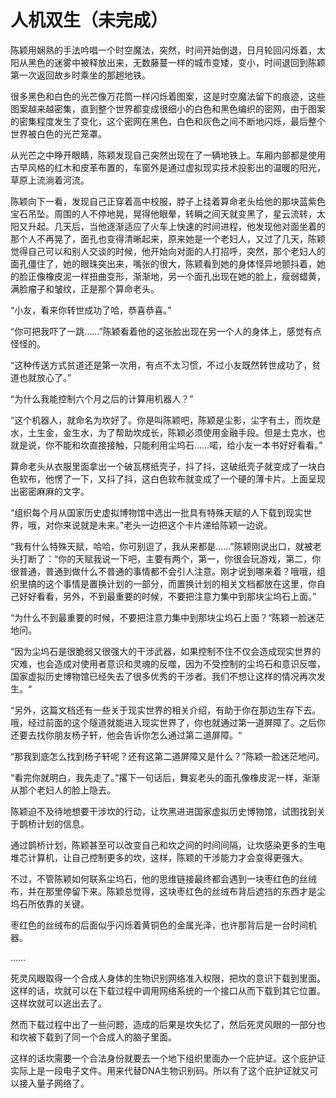 # 人机双生（未完成）

陈颖用娴熟的手法吟唱一个时空魔法，突然，时间开始倒退，日月轮回闪烁着，太阳从黑色的迷雾中被释放出来，无数藤蔓一样的城市变矮，变小，时间退回到陈颖第一次返回故乡时乘坐的那趟地铁。

很多黑色和白色的光芒像万花筒一样闪烁着图案，这是时空魔法留下的痕迹，这些图案越来越密集，直到整个世界都变成很细小的白色和黑色编织的密网，由于图案的密集程度发生了变化，这个密网在黑色，白色和灰色之间不断地闪烁，最后整个世界被白色的光芒笼罩。

从光芒之中睁开眼睛，陈颖发现自己突然出现在了一辆地铁上。车厢内部都是使用古早风格的红木和皮革布置的，车窗外是通过虚拟现实技术投影出的温暖的阳光，草原上流淌着河流。

陈颖向下一看，发现自己正穿着高中校服，脖子上挂着算命老头给他的那块蓝紫色宝石吊坠。周围的人不停地晃，晃得他眼晕，转瞬之间天就变黑了，星云流转，太阳又升起。几天后，当他逐渐适应了火车上快速的时间进程，他发现他对面坐着的那个人不再晃了，面孔也变得清晰起来，原来她是一个老妇人，又过了几天，陈颖觉得自己可以和别人交谈的时候，他开始向对面的人打招呼，突然，那个老妇人的面孔僵住了，她的眼珠突出来，嘴张的很大，陈颖看到她的身体怪异地颤抖着，她的脸正像橡皮泥一样扭曲变形，渐渐地，另一个面孔出现在她的脸上，瘦弱蜡黄，满脸瘤子和皱纹，正是那个算命老头。

“小友，看来你转世成功了哈，恭喜恭喜。”‌

“你可把我吓了一跳……”陈颖看着他的这张脸出现在另一个人的身体上，感觉有点怪怪的。‌

“这种传送方式贫道还是第一次用，有点不太习惯，不过小友既然转世成功了，贫道也就放心了。”

“为什么我能控制六个月之后的计算用机器人？”

“这个机器人，就命名为坎好了。你是叫陈颖吧，陈颖是尘影，尘字有土，而坎是水，土生金，金生水，为了帮助坎成长，陈颖必须使用金融手段。但是土克水，也就是说，你不能和坎直接接触，只能利用尘坞石……喏，给小友一本书好好看看。”

算命老头从衣服里面拿出一个破瓦楞纸壳子，抖了抖，这破纸壳子就变成了一块白色软布，他愣了一下，又抖了抖，这白色软布就变成了一个硬的薄卡片。上面呈现出密密麻麻的文字。

“组织每个月从国家历史虚拟博物馆中选出一批具有特殊天赋的人下载到现实世界，哦，对你来说就是未来。”老头一边把这个卡片递给陈颖一边说。

“我有什么特殊天赋，哈哈，你可别逗了，我从来都是……”陈颖刚说出口，就被老头打断了：“你的天赋我说一下吧，主要有两个，第一，你很会玩游戏，第二，你很普通，普通到做什么不普通的事情都不会引人注意。刚才说到哪来着？哦哦，组织里搞的这个事情是置换计划的一部分，而置换计划的相关文档都放在这里，你自己好好看看，另外，不到最重要的时候，不要把注意力集中到那块尘坞石上面。”

“为什么不到最重要的时候，不要把注意力集中到那块尘坞石上面？“陈颖一脸迷茫地问。

“因为尘坞石是很脆弱又很强大的干涉武器，如果控制不住不仅会造成现实世界的灾难，也会造成对使用者意识和灵魂的反噬，因为不受控制的尘坞石和意识反噬，国家虚拟历史博物馆已经失去了很多优秀的干涉者。我们不想让这样的情况再次发生。“

“另外，这篇文档还有一些关于现实世界的相关介绍，有助于你在那边生存下去。哦，经过前面的这个隧道就能进入现实世界了，你也就通过第一道屏障了。之后你还要去找你朋友杨子轩，他会告诉你怎么通过第二道屏障。“

“那我到底怎么找到杨子轩呢？还有这第二道屏障又是什么？”陈颖一脸迷茫地问。

“看完你就明白，我先走了。”撂下一句话后，舞妄老头的面孔像橡皮泥一样，渐渐从那个老妇人的脸上隐去。

陈颖迫不及待地想要干涉坎的行动，让坎黑进进国家虚拟历史博物馆，试图找到关于鹊桥计划的信息。

通过鹊桥计划，陈颖甚至可以改变自己和坎之间的时间间隔，让坎感染更多的生电堆芯计算机，让自己控制更多的坎，这样，陈颖的干涉能力才会变得更强大。

不过，不管陈颖如何联系尘坞石，他的思维链接最终都会遇到一块枣红色的丝绒布，并在那里停留下来。陈颖总觉得，这块枣红色的丝绒布背后遮挡的东西才是尘坞石所依靠的关键。

枣红色的丝绒布的后面似乎闪烁着黄铜色的金属光泽，也许那背后是一台时间机器。

……

死灵风眼取得一个合成人身体的生物识别网络准入权限，把坎的意识下载到里面。这样的话，坎就可以在下载过程中调用网络系统的一个接口从而下载到其它位置。这样坎就可以逃出去了。

然而下载过程中出了一些问题，造成的后果是坎失忆了，然后死灵风眼的一部分也和坎被下载到了同一个合成人的脑子里面。

这样的话坎需要一个合法身份就要去一个地下组织里面办一个庇护证。这个庇护证实际上是一段电子文件。用来代替DNA生物识别码。所以有了这个庇护证就又可以接入量子网络了。

